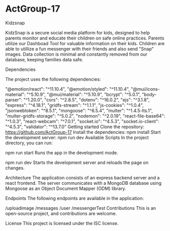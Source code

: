 # ActGroup-17

Kidzsnap

KidzSnap is a secure social media platform for kids, designed to help parents monitor and educate their children on safe online practices. Parents utilize our Dashboad Tool for valuable
information on their kids.  Children are able to utillize a fun messenger with their friends and also send "Snap" images.  Data collection is minimal and constantly
removed from our database, keeping families data safe.  

Dependencies

The project uses the following dependencies:

"@emotion/react": "^11.10.4",
"@emotion/styled": "^11.10.4",
"@mui/icons-material": "^5.10.9",
"@mui/material": "^5.10.9",
"bcrypt": "^5.0.1",
"body-parser": "^1.20.0",
"cors": "^2.8.5",
"dotenv": "^16.0.2",
"ejs": "^3.1.8",
"express": "^4.18.1",
"gridfs-stream": "^1.1.1",
"js-cookies": "^1.0.4",
"jsonwebtoken": "^8.5.1",
"mongoose": "^6.5.4",
"multer": "^1.4.5-lts.1",
"multer-gridfs-storage": "^5.0.2",
"nodemon": "^2.0.19",
"react-file-base64": "^1.0.3",
"react-webcam": "^7.0.1",
"socket.io": "^4.5.3",
"socket.io-client": "^4.5.3",
"validator": "^13.7.0"
Getting started
Clone the repository: https://github.com/ActGroup-17
Install the dependencies: npm install
Start the development server: npm run dev
Available Scripts
In the project directory, you can run:

npm run start
Runs the app in the development mode.

npm run dev
Starts the development server and reloads the page on changes.

Architecture
The application consists of an express backend server and a react frontend. The server communicates with a MongoDB database using Mongoose as an Object Document Mapper (ODM) library.

Endpoints
The following endpoints are available in the application:

/uploadimage
/messages
/user
/messengerTest
Contributions
This is an open-source project, and contributions are welcome.

License
This project is licensed under the ISC license.
